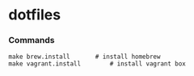 dotfiles
========

### Commands
```
make brew.install		# install homebrew
make vagrant.install		# install vagrant box
```
